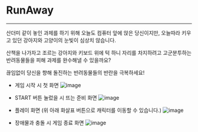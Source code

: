 # RunAway

-----------
산더미 같이 놓인 과제를 하기 위해 오늘도 컴퓨터 앞에 앉은 당신이지만, 오늘따라 키우고 있던 강아지와 고양이의 눈빛이 심상치 않습니다.

산책을 나가자고 조르는 강아지와 키보드 위에 턱 하니 자리를 차지하려고 고군분투하는 반려동물들을 피해 과제를 완수해낼 수 있을까요?

끊임없이 당신을 향해 돌진하는 반려동물들의 반란을 극복하세요!


* 게임 시작 시 첫 화면
![image](https://user-images.githubusercontent.com/30391819/101081198-19204a80-35ed-11eb-93a4-c9c5085733d5.png)

* START 버튼 눌렀을 시 뜨는 준비 화면
![image](https://user-images.githubusercontent.com/30391819/101081261-2fc6a180-35ed-11eb-879e-2b3b541a646c.png)

* 플레이 화면 (위 아래 화살표 버튼으로 캐릭터를 이동할 수 있습니다.)
![image](https://user-images.githubusercontent.com/30391819/101081302-39e8a000-35ed-11eb-92b5-897bb4354db7.png)

* 장애물과 충돌 시 게임 종료 화면
![image](https://user-images.githubusercontent.com/30391819/101081465-72887980-35ed-11eb-8ebb-5ffcf5534d90.png)
